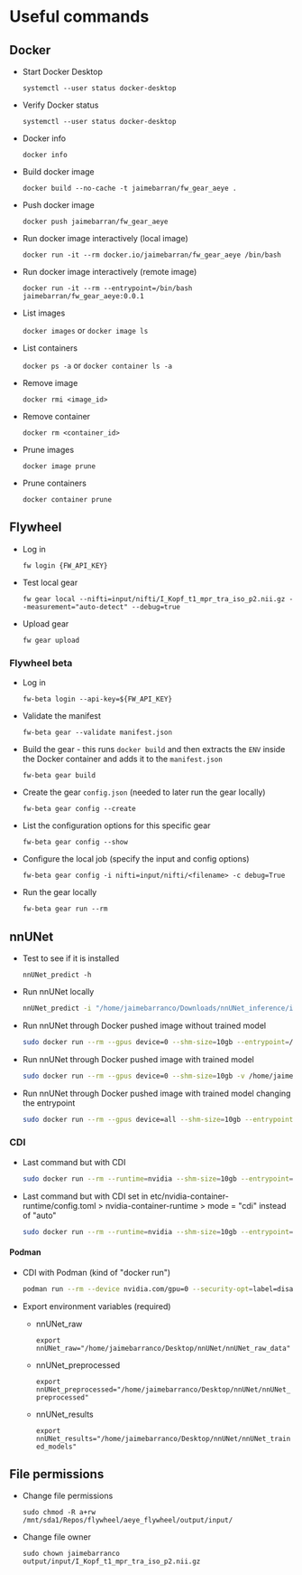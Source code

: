 # Useful commands

## Docker

- Start Docker Desktop

    `systemctl --user status docker-desktop`

- Verify Docker status

    `systemctl --user status docker-desktop`

- Docker info

    `docker info`

- Build docker image

    `docker build --no-cache -t jaimebarran/fw_gear_aeye .`

- Push docker image

    `docker push jaimebarran/fw_gear_aeye`

- Run docker image interactively (local image)

    `docker run -it --rm docker.io/jaimebarran/fw_gear_aeye /bin/bash`

- Run docker image interactively (remote image)

    `docker run -it --rm --entrypoint=/bin/bash jaimebarran/fw_gear_aeye:0.0.1`

- List images

    `docker images` or `docker image ls`

- List containers

    `docker ps -a` or `docker container ls -a`

- Remove image

    `docker rmi <image_id>`

- Remove container

    `docker rm <container_id>`

- Prune images

    `docker image prune`

- Prune containers

    `docker container prune`

## Flywheel

- Log in

    `fw login {FW_API_KEY}`

- Test local gear

    `fw gear local --nifti=input/nifti/I_Kopf_t1_mpr_tra_iso_p2.nii.gz --measurement="auto-detect" --debug=true`

- Upload gear

    `fw gear upload`

### Flywheel beta

- Log in

    `fw-beta login --api-key=${FW_API_KEY}`

- Validate the manifest

    `fw-beta gear --validate manifest.json`

- Build the gear - this runs `docker build` and then extracts the `ENV` inside the Docker container and adds it to the `manifest.json`

    `fw-beta gear build`

- Create the gear `config.json` (needed to later run the gear locally)

    `fw-beta gear config --create`

- List the configuration options for this specific gear

    `fw-beta gear config --show`

- Configure the local job (specify the input and config options)

    `fw-beta gear config -i nifti=input/nifti/<filename> -c debug=True`

- Run the gear locally

    `fw-beta gear run --rm`

## nnUNet

- Test to see if it is installed

    `nnUNet_predict -h`

- Run nnUNet locally

    ```bash
    nnUNet_predict -i "/home/jaimebarranco/Downloads/nnUNet_inference/input" -o "/home/jaimebarranco/Downloads/nnUNet_inference/output" -tr nnUNetTrainerV2 -ctr nnUNetTrainerV2CascadeFullRes -m 3d_fullres -p nnUNetPlansv2.1 -t Task313_Eye
    ```

- Run nnUNet through Docker pushed image without trained model

    ```bash
    sudo docker run --rm --gpus device=0 --shm-size=10gb --entrypoint=/bin/bash -v /home/jaimebarranco/Desktop/nnUNet:/opt/nnunet_resources -e nnUNet_preprocessed=/opt/nnunet_resources/nnUNet_preprocessed -e nnUNet_raw_data_base=/opt/nnunet_resources/nnUNet_raw_data_base -e RESULTS_FOLDER=/opt/nnunet_resources/nnUNet_trained_models -v /home/jaimebarranco/Desktop/nnUNet_inference:/tmp jaimebarran/fw_gear_aeye:0.0.0 -c "nnUNet_predict -i /tmp/input -o /tmp/output -tr nnUNetTrainerV2 -ctr nnUNetTrainerV2CascadeFullRes -m 3d_fullres -p nnUNetPlansv2.1 -t Task313_Eye"
    ```

- Run nnUNet through Docker pushed image with trained model

    ```bash
    sudo docker run --rm --gpus device=0 --shm-size=10gb -v /home/jaimebarranco/Desktop/nnUNet_inference:/tmp jaimebarran/fw_gear_aeye_test:latest nnUNet_predict -i /tmp/input -o /tmp/output -tr nnUNetTrainerV2 -ctr nnUNetTrainerV2CascadeFullRes -m 3d_fullres -p nnUNetPlansv2.1 -t Task313_Eye
    ```

- Run nnUNet through Docker pushed image with trained model changing the entrypoint

    ```bash
    sudo docker run --rm --gpus device=all --shm-size=10gb --entrypoint=/bin/bash -v /home/jaimebarranco/Desktop/nnUNet_inference:/tmp jaimebarran/fw_gear_aeye:0.0.0 -c "nnUNet_predict -i /tmp/input -o /tmp/output -tr nnUNetTrainerV2 -ctr nnUNetTrainerV2CascadeFullRes -m 3d_fullres -p nnUNetPlansv2.1 -t Task313_Eye"
    ```

### CDI

- Last command but with CDI

    ```bash
    sudo docker run --rm --runtime=nvidia --shm-size=10gb --entrypoint=/bin/bash -e NVIDIA_VISIBLE_DEVICES=nvidia.com/gpu=0 -v /home/jaimebarranco/Downloads/nnUNet_inference:/tmp jaimebarran/fw_gear_aeye:0.0.0 -c "nnUNet_predict -i /tmp/input -o /tmp/output -tr nnUNetTrainerV2 -ctr nnUNetTrainerV2CascadeFullRes -m 3d_fullres -p nnUNetPlansv2.1 -t Task313_Eye"
    ```

- Last command but with CDI set in etc/nvidia-container-runtime/config.toml > nvidia-container-runtime > mode = "cdi" instead of "auto"

    ```bash
    sudo docker run --rm --runtime=nvidia --shm-size=10gb --entrypoint=/bin/bash -e NVIDIA_VISIBLE_DEVICES=0 -v /home/jaimebarranco/Downloads/nnUNet_inference:/tmp jaimebarran/fw_gear_aeye:0.0.0 -c "nnUNet_predict -i /tmp/input -o /tmp/output -tr nnUNetTrainerV2 -ctr nnUNetTrainerV2CascadeFullRes -m 3d_fullres -p nnUNetPlansv2.1 -t Task313_Eye"
    ```

#### Podman

- CDI with Podman (kind of "docker run")

    ```bash
    podman run --rm --device nvidia.com/gpu=0 --security-opt=label=disable -v /home/jaimebarranco/Downloads/nnUNet_inference:/tmp jaimebarran/fw_gear_aeye_test:latest nnUNet_predict -i /tmp/input -o /tmp/output -tr nnUNetTrainerV2 -ctr nnUNetTrainerV2CascadeFullRes -m 3d_fullres -p nnUNetPlansv2.1 -t Task313_Eye
    ```

- Export environment variables (required)

  - nnUNet_raw

    `export nnUNet_raw="/home/jaimebarranco/Desktop/nnUNet/nnUNet_raw_data"`

  - nnUNet_preprocessed

    `export nnUNet_preprocessed="/home/jaimebarranco/Desktop/nnUNet/nnUNet_preprocessed"`

  - nnUNet_results

    `export nnUNet_results="/home/jaimebarranco/Desktop/nnUNet/nnUNet_trained_models"`

## File permissions

- Change file permissions

    `sudo chmod -R a+rw /mnt/sda1/Repos/flywheel/aeye_flywheel/output/input/`

- Change file owner

    `sudo chown jaimebarranco output/input/I_Kopf_t1_mpr_tra_iso_p2.nii.gz`
